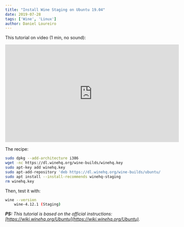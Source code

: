 ```yaml
---
title: "Install Wine Staging on Ubuntu 19.04"
date: 2019-07-28
tags: ['Wine', 'Linux']
author: Daniel Loureiro
---
```

This tutorial on video (1 min, no sound):
<!-- more -->

<div class="youtube">
    <iframe width="560" height="315" src="https://www.youtube.com/embed/Ld-eI0fpQ2M" frameborder="0" allow="accelerometer; autoplay; clipboard-write; encrypted-media; gyroscope; picture-in-picture" allowfullscreen></iframe>
</div>

The recipe:

```bash
sudo dpkg --add-architecture i386
wget -nc https://dl.winehq.org/wine-builds/winehq.key
sudo apt-key add winehq.key
sudo apt-add-repository 'deb https://dl.winehq.org/wine-builds/ubuntu/ disco main'
sudo apt install --install-recommends winehq-staging
rm winehq.key
```

Then, test it with:

```bash
wine --version
    wine-4.12.1 (Staging)
```

***PS:** This tutorial is based on the official instructions: [https://wiki.winehq.org/Ubuntu](https://wiki.winehq.org/Ubuntu).*
